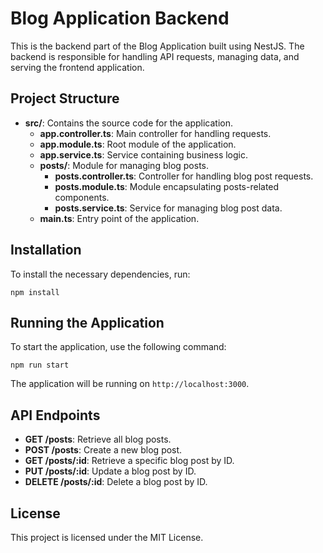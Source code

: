 # Blog Application Backend

This is the backend part of the Blog Application built using NestJS. The backend is responsible for handling API requests, managing data, and serving the frontend application.

## Project Structure

- **src/**: Contains the source code for the application.
  - **app.controller.ts**: Main controller for handling requests.
  - **app.module.ts**: Root module of the application.
  - **app.service.ts**: Service containing business logic.
  - **posts/**: Module for managing blog posts.
    - **posts.controller.ts**: Controller for handling blog post requests.
    - **posts.module.ts**: Module encapsulating posts-related components.
    - **posts.service.ts**: Service for managing blog post data.
  - **main.ts**: Entry point of the application.

## Installation

To install the necessary dependencies, run:

```
npm install
```

## Running the Application

To start the application, use the following command:

```
npm run start
```

The application will be running on `http://localhost:3000`.

## API Endpoints

- **GET /posts**: Retrieve all blog posts.
- **POST /posts**: Create a new blog post.
- **GET /posts/:id**: Retrieve a specific blog post by ID.
- **PUT /posts/:id**: Update a blog post by ID.
- **DELETE /posts/:id**: Delete a blog post by ID.

## License

This project is licensed under the MIT License.